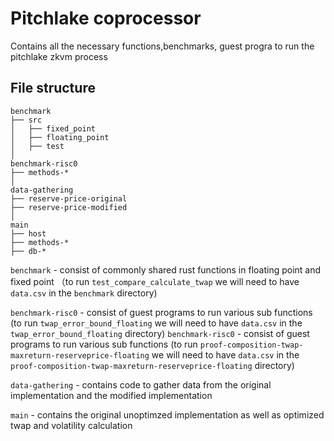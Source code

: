 # Pitchlake coprocessor
Contains all the necessary functions,benchmarks, guest progra to run the pitchlake zkvm process

## File structure
```
benchmark
├── src
│   ├── fixed_point
│   ├── floating_point
│   ├── test
│
benchmark-risc0
├── methods-*
│
data-gathering
├── reserve-price-original
├── reserve-price-modified
│
main
├── host
├── methods-*
├── db-*
```

`benchmark` - consist of commonly shared rust functions in floating point and fixed point （to run `test_compare_calculate_twap` we will need to have `data.csv` in the `benchmark` directory)

`benchmark-risc0` - consist of guest programs to run various sub functions
(to run `twap_error_bound_floating` we will need to have `data.csv` in the `twap_error_bound_floating` directory)
`benchmark-risc0` - consist of guest programs to run various sub functions
(to run `proof-composition-twap-maxreturn-reserveprice-floating` we will need to have `data.csv` in the `proof-composition-twap-maxreturn-reserveprice-floating` directory)

`data-gathering` - contains code to gather data from the original implementation and the modified implementation

`main` - contains the original unoptimzed implementation as well as optimized twap and volatility calculation
